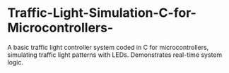 # Traffic-Light-Simulation-C-for-Microcontrollers-
A basic traffic light controller system coded in C for microcontrollers, simulating traffic light patterns with LEDs. Demonstrates real-time system logic.
